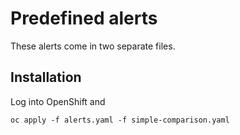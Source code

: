 # Predefined alerts

These alerts come in two separate files.

## Installation

Log into OpenShift and

```
oc apply -f alerts.yaml -f simple-comparison.yaml
```

